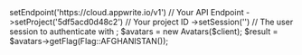 <?php

use Appwrite\Client;
use Appwrite\Services\Avatars;
use Appwrite\Enums\Flag;

$client = new Client();

$client
    ->setEndpoint('https://cloud.appwrite.io/v1') // Your API Endpoint
    ->setProject('5df5acd0d48c2') // Your project ID
    ->setSession('') // The user session to authenticate with
;

$avatars = new Avatars($client);

$result = $avatars->getFlag(Flag::AFGHANISTAN());